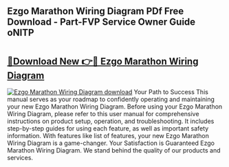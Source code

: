 ## Ezgo Marathon Wiring Diagram PDf Free Download - Part-FVP Service Owner Guide oNITP

# <h2><a href="http://dfjcr1.blite.top/?on=Ezgo+Marathon+Wiring+Diagram">🔗Download New 👉🔴 Ezgo Marathon Wiring Diagram</a></h2>

[![Ezgo Marathon Wiring Diagram download](https://i.imgur.com/lujVjoI.png)](http://dfjcr1.blite.top/?on=Ezgo+Marathon+Wiring+Diagram)
Your Path to Success This manual serves as your roadmap to confidently operating and maintaining your new Ezgo Marathon Wiring Diagram. Before using your Ezgo Marathon Wiring Diagram, please refer to this user manual for comprehensive instructions on product setup, operation, and troubleshooting. It includes step-by-step guides for using each feature, as well as important safety information. With features like list of features, your new Ezgo Marathon Wiring Diagram is a game-changer. Your Satisfaction is Guaranteed Ezgo Marathon Wiring Diagram. We stand behind the quality of our products and services.
